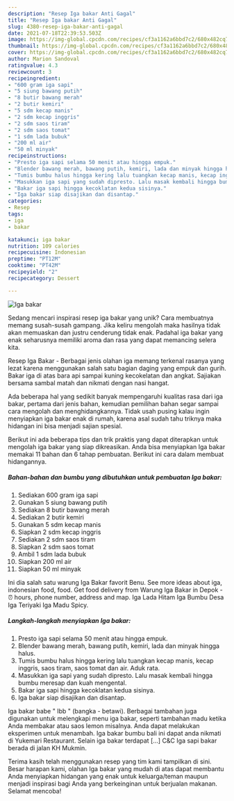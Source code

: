 ```yaml
---
description: "Resep Iga bakar Anti Gagal"
title: "Resep Iga bakar Anti Gagal"
slug: 4380-resep-iga-bakar-anti-gagal
date: 2021-07-18T22:39:53.503Z
image: https://img-global.cpcdn.com/recipes/cf3a1162a6bbd7c2/680x482cq70/iga-bakar-foto-resep-utama.jpg
thumbnail: https://img-global.cpcdn.com/recipes/cf3a1162a6bbd7c2/680x482cq70/iga-bakar-foto-resep-utama.jpg
cover: https://img-global.cpcdn.com/recipes/cf3a1162a6bbd7c2/680x482cq70/iga-bakar-foto-resep-utama.jpg
author: Marion Sandoval
ratingvalue: 4.3
reviewcount: 3
recipeingredient:
- "600 gram iga sapi"
- "5 siung bawang putih"
- "8 butir bawang merah"
- "2 butir kemiri"
- "5 sdm kecap manis"
- "2 sdm kecap inggris"
- "2 sdm saos tiram"
- "2 sdm saos tomat"
- "1 sdm lada bubuk"
- "200 ml air"
- "50 ml minyak"
recipeinstructions:
- "Presto iga sapi selama 50 menit atau hingga empuk."
- "Blender bawang merah, bawang putih, kemiri, lada dan minyak hingga halus."
- "Tumis bumbu halus hingga kering lalu tuangkan kecap manis, kecap inggris, saos tiram, saos tomat dan air. Aduk rata."
- "Masukkan iga sapi yang sudah dipresto. Lalu masak kembali hingga bumbu meresap dan kuah mengental."
- "Bakar iga sapi hingga kecoklatan kedua sisinya."
- "Iga bakar siap disajikan dan disantap."
categories:
- Resep
tags:
- iga
- bakar

katakunci: iga bakar 
nutrition: 109 calories
recipecuisine: Indonesian
preptime: "PT12M"
cooktime: "PT42M"
recipeyield: "2"
recipecategory: Dessert

---
```



![Iga bakar](https://img-global.cpcdn.com/recipes/cf3a1162a6bbd7c2/680x482cq70/iga-bakar-foto-resep-utama.jpg)

Sedang mencari inspirasi resep iga bakar yang unik? Cara membuatnya memang susah-susah gampang. Jika keliru mengolah maka hasilnya tidak akan memuaskan dan justru cenderung tidak enak. Padahal iga bakar yang enak seharusnya memiliki aroma dan rasa yang dapat memancing selera kita.

Resep Iga Bakar - Berbagai jenis olahan iga memang terkenal rasanya yang lezat karena menggunakan salah satu bagian daging yang empuk dan gurih. Bakar iga di atas bara api sampai kuning kecokelatan dan angkat. Sajiakan bersama sambal matah dan nikmati dengan nasi hangat.

Ada beberapa hal yang sedikit banyak mempengaruhi kualitas rasa dari iga bakar, pertama dari jenis bahan, kemudian pemilihan bahan segar sampai cara mengolah dan menghidangkannya. Tidak usah pusing kalau ingin menyiapkan iga bakar enak di rumah, karena asal sudah tahu triknya maka hidangan ini bisa menjadi sajian spesial.


Berikut ini ada beberapa tips dan trik praktis yang dapat diterapkan untuk mengolah iga bakar yang siap dikreasikan. Anda bisa menyiapkan Iga bakar memakai 11 bahan dan 6 tahap pembuatan. Berikut ini cara dalam membuat hidangannya.

<!--inarticleads1-->

##### Bahan-bahan dan bumbu yang dibutuhkan untuk pembuatan Iga bakar:

1. Sediakan 600 gram iga sapi
1. Gunakan 5 siung bawang putih
1. Sediakan 8 butir bawang merah
1. Sediakan 2 butir kemiri
1. Gunakan 5 sdm kecap manis
1. Siapkan 2 sdm kecap inggris
1. Sediakan 2 sdm saos tiram
1. Siapkan 2 sdm saos tomat
1. Ambil 1 sdm lada bubuk
1. Siapkan 200 ml air
1. Siapkan 50 ml minyak


Ini dia salah satu warung Iga Bakar favorit Benu. See more ideas about iga, indonesian food, food. Get food delivery from Warung Iga Bakar in Depok - ⏰ hours, phone number, address and map. Iga Lada Hitam Iga Bumbu Desa Iga Teriyaki Iga Madu Spicy. 

<!--inarticleads2-->

##### Langkah-langkah menyiapkan Iga bakar:

1. Presto iga sapi selama 50 menit atau hingga empuk.
1. Blender bawang merah, bawang putih, kemiri, lada dan minyak hingga halus.
1. Tumis bumbu halus hingga kering lalu tuangkan kecap manis, kecap inggris, saos tiram, saos tomat dan air. Aduk rata.
1. Masukkan iga sapi yang sudah dipresto. Lalu masak kembali hingga bumbu meresap dan kuah mengental.
1. Bakar iga sapi hingga kecoklatan kedua sisinya.
1. Iga bakar siap disajikan dan disantap.


Iga bakar babe &#34; Ibb &#34; (bangka - betawi). Berbagai tambahan juga digunakan untuk melengkapi menu iga bakar, seperti tambahan madu ketika Anda membakar atau saos lemon misalnya. Anda dapat melakukan eksperimen untuk menambah. Iga bakar bumbu bali ini dapat anda nikmati di Yukemari Restaurant. Selain iga bakar terdapat […] C&amp;C Iga sapi bakar berada di jalan KH Mukmin. 

Terima kasih telah menggunakan resep yang tim kami tampilkan di sini. Besar harapan kami, olahan Iga bakar yang mudah di atas dapat membantu Anda menyiapkan hidangan yang enak untuk keluarga/teman maupun menjadi inspirasi bagi Anda yang berkeinginan untuk berjualan makanan. Selamat mencoba!
